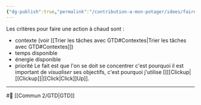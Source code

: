 ```yaml
---
{"dg-publish":true,"permalink":"/contribution-a-mon-potager/idees/faire-des-actions-a-chaud-avec-un-contexte-tout-en-suivant-ces-objectifs-avec-la-methode-gtd-grace-a-click-up/"}
---
```


Les critères pour faire une action à chaud sont :
- contexte (voir [[Trier les tâches avec GTD#Contextes\|Trier les tâches avec GTD#Contextes]])
- temps disponible
- énergie disponible
- priorité
Le fait est que l'on se doit se concentrer c'est pourquoi il est important de *visualiser* ses objectifs, c'est pourquoi j'utilise [[[[Clickup\|[[Clickup]]|[[Click\|Click]]Up]].

---
#🌱 [[Commun 2/GTD\|GTD]]
